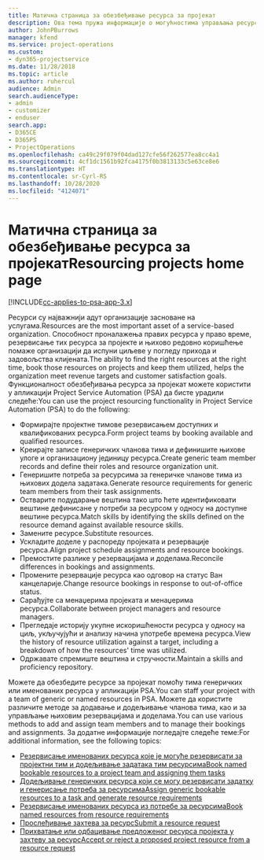 ```yaml
---
title: Матична страница за обезбеђивање ресурса за пројекат
description: Ова тема пружа информације о могућностима управљања ресурсима у апликацији Project Service Automation (PSA) за Dynamics 365.
author: JohnPBurrows
manager: kfend
ms.service: project-operations
ms.custom:
- dyn365-projectservice
ms.date: 11/28/2018
ms.topic: article
ms.author: ruhercul
audience: Admin
search.audienceType:
- admin
- customizer
- enduser
search.app:
- D365CE
- D365PS
- ProjectOperations
ms.openlocfilehash: ca49c29f079f04dad127cfe56f262577ea8cc4a1
ms.sourcegitcommit: 4cf1dc1561b92fca4175f0b3813133c5e63ce8e6
ms.translationtype: HT
ms.contentlocale: sr-Cyrl-RS
ms.lasthandoff: 10/28/2020
ms.locfileid: "4124071"
---
```

# <a name="resourcing-projects-home-page"></a><span data-ttu-id="41784-103">Матична страница за обезбеђивање ресурса за пројекат</span><span class="sxs-lookup"><span data-stu-id="41784-103">Resourcing projects home page</span></span>

[!INCLUDE[cc-applies-to-psa-app-3.x](../includes/cc-applies-to-psa-app-3x.md)]

<span data-ttu-id="41784-104">Ресурси су најважнији адут организације засноване на услугама.</span><span class="sxs-lookup"><span data-stu-id="41784-104">Resources are the most important asset of a service-based organization.</span></span> <span data-ttu-id="41784-105">Способност проналажења правих ресурса у право време, резервисање тих ресурса за пројекте и њихово редовно коришћење помаже организацији да испуни циљеве у погледу прихода и задовољства клијената.</span><span class="sxs-lookup"><span data-stu-id="41784-105">The ability to find the right resources at the right time, book those resources on projects and keep them utilized, helps the organization meet revenue targets and customer satisfaction goals.</span></span> <span data-ttu-id="41784-106">Функционалност обезбеђивања ресурса за пројекат можете користити у апликацији Project Service Automation (PSA) да бисте урадили следеће:</span><span class="sxs-lookup"><span data-stu-id="41784-106">You can use the project resourcing functionality in Project Service Automation (PSA) to do the following:</span></span>

- <span data-ttu-id="41784-107">Формирајте пројектне тимове резервисањем доступних и квалификованих ресурса.</span><span class="sxs-lookup"><span data-stu-id="41784-107">Form project teams by booking available and qualified resources.</span></span>
- <span data-ttu-id="41784-108">Креирајте записе генеричких чланова тима и дефинишите њихове улоге и организациону јединицу ресурса.</span><span class="sxs-lookup"><span data-stu-id="41784-108">Create generic team member records and define their roles and resource organization unit.</span></span>
- <span data-ttu-id="41784-109">Генеришите потреба за ресурсима за генеричке чланове тима из њихових додела задатака.</span><span class="sxs-lookup"><span data-stu-id="41784-109">Generate resource requirements for generic team members from their task assignments.</span></span>
- <span data-ttu-id="41784-110">Остварите подударање вештина тако што ћете идентификовати вештине дефинисане у потреби за ресурсом у односу на доступне вештине ресурса.</span><span class="sxs-lookup"><span data-stu-id="41784-110">Match skills by identifying the skills defined on the resource demand against available resource skills.</span></span>
- <span data-ttu-id="41784-111">Замените ресурсе.</span><span class="sxs-lookup"><span data-stu-id="41784-111">Substitute resources.</span></span>
- <span data-ttu-id="41784-112">Ускладите доделе у распореду пројеката и резервације ресурса.</span><span class="sxs-lookup"><span data-stu-id="41784-112">Align project schedule assignments and resource bookings.</span></span>
- <span data-ttu-id="41784-113">Премостите разлике у резервацијама и доделама.</span><span class="sxs-lookup"><span data-stu-id="41784-113">Reconcile differences in bookings and assignments.</span></span>
- <span data-ttu-id="41784-114">Промените резервације ресурса као одговор на статус Ван канцеларије.</span><span class="sxs-lookup"><span data-stu-id="41784-114">Change resource bookings in response to out-of-office status.</span></span>
- <span data-ttu-id="41784-115">Сарађујте са менаџерима пројеката и менаџерима ресурса.</span><span class="sxs-lookup"><span data-stu-id="41784-115">Collaborate between project managers and resource managers.</span></span>
- <span data-ttu-id="41784-116">Прегледаје историју укупне искоришћености ресурса у односу на циљ, укључујући и анализу начина употребе времена ресурса.</span><span class="sxs-lookup"><span data-stu-id="41784-116">View the history of resource utilization against a target, including a breakdown of how the resources' time was utilized.</span></span>
- <span data-ttu-id="41784-117">Одржавате спремиште вештина и стручности.</span><span class="sxs-lookup"><span data-stu-id="41784-117">Maintain a skills and proficiency repository.</span></span>


<span data-ttu-id="41784-118">Можете да обезбедите ресурсе за пројекат помоћу тима генеричких или именованих ресурса у апликацији PSA.</span><span class="sxs-lookup"><span data-stu-id="41784-118">You can staff your project with a team of generic or named resources in PSA.</span></span> <span data-ttu-id="41784-119">Можете да користите различите методе за додавање и додељивање чланова тима, као и за управљање њиховим резервацијама и доделама.</span><span class="sxs-lookup"><span data-stu-id="41784-119">You can use various methods to add and assign team members and to manage their bookings and assignments.</span></span> <span data-ttu-id="41784-120">За додатне информације погледајте следеће теме:</span><span class="sxs-lookup"><span data-stu-id="41784-120">For additional information, see the following topics:</span></span>

- [<span data-ttu-id="41784-121">Резервисање именованих ресурса које је могуће резервисати за пројектни тим и додељивање задатака тим ресурсима</span><span class="sxs-lookup"><span data-stu-id="41784-121">Book named bookable resources to a project team and assigning them tasks</span></span>](assign-named-bookable-resource.md)
- [<span data-ttu-id="41784-122">Додељивање генеричких ресурса који се могу резервисати задатку и генерисање потреба за ресурсима</span><span class="sxs-lookup"><span data-stu-id="41784-122">Assign generic bookable resources to a task and generate resource requirements</span></span>](assign-generic-bookable-resource.md)
- [<span data-ttu-id="41784-123">Резервисање именованих ресурса из потребе за ресурсима</span><span class="sxs-lookup"><span data-stu-id="41784-123">Book named resources from resource requirements</span></span>](book-named-resource.md)
- [<span data-ttu-id="41784-124">Прослеђивање захтева за ресурс</span><span class="sxs-lookup"><span data-stu-id="41784-124">Submit a resource request</span></span>](submit-resource-request.md)
- [<span data-ttu-id="41784-125">Прихватање или одбацивање предложеног ресурса пројекта у захтеву за ресурс</span><span class="sxs-lookup"><span data-stu-id="41784-125">Accept or reject a proposed project resource from a resource request</span></span>](accept-reject-proposed-resource.md)
